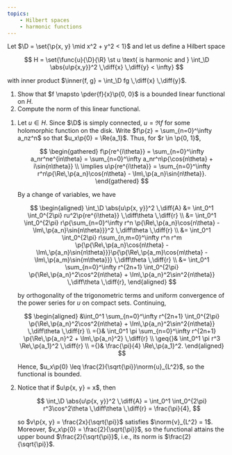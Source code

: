 ```yaml
---
topics:
    - Hilbert spaces
    - harmonic functions
---
```


<problem>

Let $\D = \set{\p{x, y} \mid x^2 + y^2 < 1}$ and let us define a Hilbert space

$$
H = \set{\func{u}{\D}{\R} \st u \text{ is harmonic and } \int_\D \abs{u\p{x,y}}^2 \,\diff{x} \,\diff{y} < \infty}
$$

with inner product $\inner{f, g} = \int_\D fg \,\diff{x} \,\diff{y}$.

1. Show that $f \mapsto \pder{f}{x}\p{0, 0}$ is a bounded linear functional on $H$.
2. Compute the norm of this linear functional.

</problem>

<solution>

1. Let $u \in H$. Since $\D$ is simply connected, $u = \Re{f}$ for some holomorphic function on the disk. Write $f\p{z} = \sum_{n=0}^\infty a_nz^n$ so that $u_x\p{0} = \Re{a_1}$. Thus, for $r \in \p{0, 1}$,

    $$
    \begin{gathered}
        f\p{re^{i\theta}}
            = \sum_{n=0}^\infty a_nr^ne^{in\theta}
            = \sum_{n=0}^\infty a_nr^n\p{\cos{n\theta} + i\sin{n\theta}} \\
        \implies
        u\p{re^{i\theta}}
            = \sum_{n=0}^\infty r^n\p{\Re\,\p{a_n}\cos{n\theta} - \Im\,\p{a_n}\sin{n\theta}}.
    \end{gathered}
    $$

    By a change of variables, we have

    $$
    \begin{aligned}
        \int_\D \abs{u\p{x, y}}^2 \,\diff{A}
            &= \int_0^1 \int_0^{2\pi} ru^2\p{re^{i\theta}} \,\diff\theta \,\diff{r} \\
            &= \int_0^1 \int_0^{2\pi} r\p{\sum_{n=0}^\infty r^n \p{\Re\,\p{a_n}\cos{n\theta} - \Im\,\p{a_n}\sin{n\theta}}}^2 \,\diff\theta \,\diff{r} \\
            &= \int_0^1 \int_0^{2\pi} r\sum_{n,m=0}^\infty r^n r^m \p{\p{\Re\,\p{a_n}\cos{n\theta} - \Im\,\p{a_n}\sin{n\theta}}}\p{\p{\Re\,\p{a_m}\cos{m\theta} - \Im\,\p{a_m}\sin{m\theta}}} \,\diff\theta \,\diff{r} \\
            &= \int_0^1 \sum_{n=0}^\infty r^{2n+1} \int_0^{2\pi} \p{\Re\,\p{a_n}^2\cos^2{n\theta} + \Im\,\p{a_n}^2\sin^2{n\theta}}  \,\diff\theta \,\diff{r},
    \end{aligned}
    $$

    by orthogonality of the trigonometric terms and uniform convergence of the power series for $u$ on compact sets. Continuing,

    $$
    \begin{aligned}
        &\int_0^1 \sum_{n=0}^\infty r^{2n+1} \int_0^{2\pi} \p{\Re\,\p{a_n}^2\cos^2{n\theta} + \Im\,\p{a_n}^2\sin^2{n\theta}} \,\diff\theta \,\diff{r} \\
        ={}& \int_0^1 \pi \sum_{n=0}^\infty r^{2n+1} \p{\Re\,\p{a_n}^2 + \Im\,\p{a_n}^2} \,\diff{r} \\
        \geq{}& \int_0^1 \pi r^3 \Re\,\p{a_1}^2 \,\diff{r} \\
        ={}& \frac{\pi}{4} \Re\,\p{a_1}^2.
    \end{aligned}
    $$

    Hence, $u_x\p{0} \leq \frac{2}{\sqrt{\pi}}\norm{u}_{L^2}$, so the functional is bounded.

2. Notice that if $u\p{x, y} = x$, then

    $$
    \int_\D \abs{u\p{x, y}}^2 \,\diff{A}
        = \int_0^1 \int_0^{2\pi} r^3\cos^2\theta \,\diff\theta \,\diff{r}
        = \frac{\pi}{4},
    $$

    so $v\p{x, y} = \frac{2x}{\sqrt{\pi}}$ satisfies $\norm{v}_{L^2} = 1$. Moreover, $v_x\p{0} = \frac{2}{\sqrt{\pi}}$, so the functional attains the upper bound $\frac{2}{\sqrt{\pi}}$, i.e., its norm is $\frac{2}{\sqrt{\pi}}$.

</solution>
